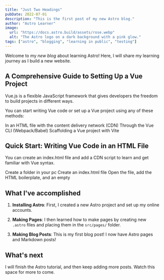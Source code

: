 ```yaml
---
title: "Just Two Headings"
pubDate: 2022-07-01
description: "This is the first post of my new Astro blog."
author: "Astro Learner"
image:
  url: "https://docs.astro.build/assets/rose.webp"
  alt: "The Astro logo on a dark background with a pink glow."
tags: ["astro", "blogging", "learning in public", "testing"]
---
```


Welcome to my _new blog_ about learning Astro! Here, I will share my learning journey as I build a new website.

## A Comprehensive Guide to Setting Up a Vue Project

Vue.js is a flexible JavaScript framework that gives developers the freedom to build projects in different ways.

You can start writing Vue code or set up a Vue project using any of these methods:

In an HTML file with the content delivery network (CDN)
Through the Vue CLI (Webpack/Babel)
Scaffolding a Vue project with Vite

## Quick Start: Writing Vue Code in an HTML File

You can create an index.html file and add a CDN script to learn and get familiar with Vue syntax.

Create a folder in your pc
Create an index.html file
Open the file, add the HTML boilerplate, and an empty <script> tag that will contain your Vue code block.
Then add the following script:

<script src=“https://unpkg.com/vue@3/dist/vue.global.js”></script>

## What I've accomplished

1. **Installing Astro**: First, I created a new Astro project and set up my online accounts.

2. **Making Pages**: I then learned how to make pages by creating new `.astro` files and placing them in the `src/pages/` folder.

3. **Making Blog Posts**: This is my first blog post! I now have Astro pages and Markdown posts!

## What's next

I will finish the Astro tutorial, and then keep adding more posts. Watch this space for more to come.

<!-- tag route
http://localhost:4321/tags/astro -->
